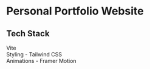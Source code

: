 # Personal Portfolio Website


## Tech Stack

Vite <br/>
Styling - Tailwind CSS <br/>
Animations - Framer Motion <br />

